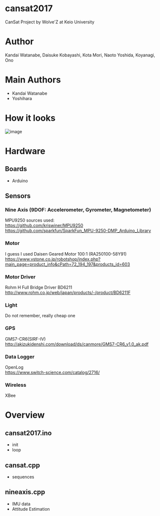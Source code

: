 # cansat2017
CanSat Project by Wolve'Z at Keio University

# Author
Kandai Watanabe, Daisuke Kobayashi, Kota Mori, Naoto Yoshida, Koyanagi, Ono

# Main Authors
 - Kandai Watanabe
 - Yoshihara

# How it looks
![image](https://user-images.githubusercontent.com/11141442/37876280-fd132724-3084-11e8-819d-f48af3b8c678.png)

 
# Hardware
## Boards
 - Arduino
 
## Sensors
### Nine Axis (9DOF: Accelerometer, Gyrometer, Magnetometer) 
MPU9250
sources used:  
https://github.com/kriswiner/MPU9250  
https://github.com/sparkfun/SparkFun_MPU-9250-DMP_Arduino_Library  

### Motor
I guess I used Daisen Geared Motor 100:1 (RA250100-58Y91)  
https://www.vstone.co.jp/robotshop/index.php?main_page=product_info&cPath=72_194_197&products_id=603  

### Motor Driver
Rohm H Full Bridge Driver BD6211  
http://www.rohm.co.jp/web/japan/products/-/product/BD6211F  

### Light
Do not remember, really cheap one

### GPS
GMS7-CR6(SIRF-IV)   
http://akizukidenshi.com/download/ds/canmore/GMS7-CR6_v1.0_ak.pdf  

### Data Logger
OpenLog  
https://www.switch-science.com/catalog/2716/  

### Wireless 
XBee


# Overview
## cansat2017.ino 
 * init
 * loop 

## cansat.cpp
 * sequences

## nineaxis.cpp
 * IMU data
 * Attitude Estimation


